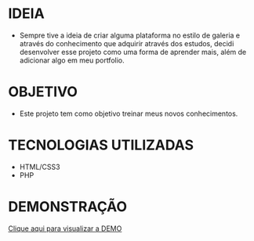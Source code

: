 # IDEIA
- Sempre tive a ideia de criar alguma plataforma no estilo de galeria e através do conhecimento que adquirir através dos estudos, decidi desenvolver esse projeto como uma forma de aprender mais, além de adicionar algo em meu portfolio.

# OBJETIVO 
- Este projeto tem como objetivo treinar meus novos conhecimentos.

# TECNOLOGIAS UTILIZADAS
- HTML/CSS3
- PHP

# DEMONSTRAÇÃO
<a href="https://http://galeria-github.000webhostapp.com/">Clique aqui para visualizar a DEMO</a>
